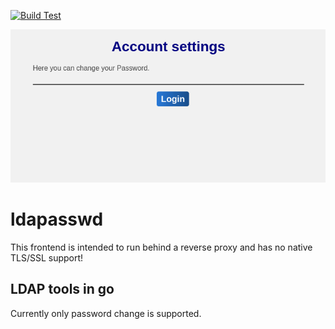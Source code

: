 [![Build Test](https://github.com/bwInfoSec/ldapasswd/actions/workflows/build.yml/badge.svg)](https://github.com/bwInfoSec/ldapasswd/actions/workflows/build.yml)

![Screenshots](doc/images/screenshots.gif)

# ldapasswd

This frontend is intended to run behind a reverse proxy and has no native TLS/SSL support!

## LDAP tools in go

Currently only password change is supported.

